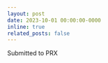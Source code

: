 ```yaml
---
layout: post
date: 2023-10-01 00:00:00-0000
inline: true
related_posts: false
---
```

Submitted to PRX
